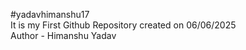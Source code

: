 #yadavhimanshu17
<br>
It is my First Github Repository created on 06/06/2025
<br>
Author - Himanshu Yadav

